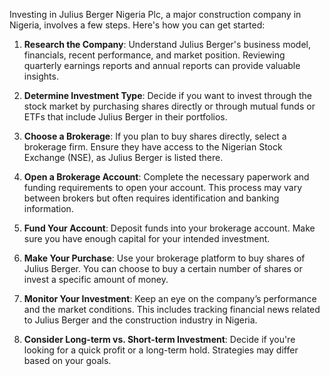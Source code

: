 
Investing in Julius Berger Nigeria Plc, a major construction company in Nigeria, involves a few steps. Here's how you can get started:

1. **Research the Company**: Understand Julius Berger's business model, financials, recent performance, and market position. Reviewing quarterly earnings reports and annual reports can provide valuable insights.

2. **Determine Investment Type**: Decide if you want to invest through the stock market by purchasing shares directly or through mutual funds or ETFs that include Julius Berger in their portfolios.

3. **Choose a Brokerage**: If you plan to buy shares directly, select a brokerage firm. Ensure they have access to the Nigerian Stock Exchange (NSE), as Julius Berger is listed there.

4. **Open a Brokerage Account**: Complete the necessary paperwork and funding requirements to open your account. This process may vary between brokers but often requires identification and banking information.

5. **Fund Your Account**: Deposit funds into your brokerage account. Make sure you have enough capital for your intended investment.

6. **Make Your Purchase**: Use your brokerage platform to buy shares of Julius Berger. You can choose to buy a certain number of shares or invest a specific amount of money.

7. **Monitor Your Investment**: Keep an eye on the company’s performance and the market conditions. This includes tracking financial news related to Julius Berger and the construction industry in Nigeria.

8. **Consider Long-term vs. Short-term Investment**: Decide if you're looking for a quick profit or a long-term hold. Strategies may differ based on your goals.

